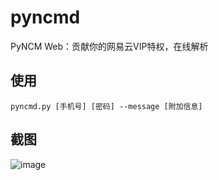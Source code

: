 # pyncmd
PyNCM Web：贡献你的网易云VIP特权，在线解析

## 使用
    pyncmd.py [手机号] [密码] --message [附加信息]
    
## 截图
![image](https://raw.githubusercontent.com/greats3an/pyncmd/master/screenshot/shot1.bmp)
